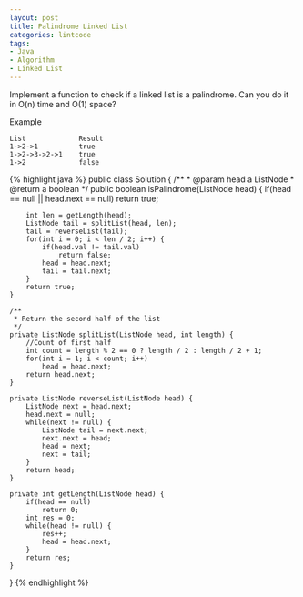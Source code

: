 ```yaml
---
layout: post
title: Palindrome Linked List
categories: lintcode
tags:
- Java
- Algorithm
- Linked List
---
```


Implement a function to check if a linked list is a palindrome. Can you do it in O(n) time and O(1) space?

Example

```
List             Result
1->2->1          true
1->2->3->2->1    true
1->2             false
```

{% highlight java %}
public class Solution {
    /**
     * @param head a ListNode
     * @return a boolean
     */
    public boolean isPalindrome(ListNode head) {
        if(head == null || head.next == null)
            return true;
            
        int len = getLength(head);
        ListNode tail = splitList(head, len);
        tail = reverseList(tail);
        for(int i = 0; i < len / 2; i++) {
            if(head.val != tail.val)
                return false;
            head = head.next;
            tail = tail.next;
        }
        return true;
    }
    
    /**
     * Return the second half of the list
     */
    private ListNode splitList(ListNode head, int length) {
        //Count of first half
        int count = length % 2 == 0 ? length / 2 : length / 2 + 1;
        for(int i = 1; i < count; i++)
            head = head.next;
        return head.next;
    }
    
    private ListNode reverseList(ListNode head) {
        ListNode next = head.next;
        head.next = null;
        while(next != null) {
            ListNode tail = next.next;
            next.next = head;
            head = next;
            next = tail;
        }
        return head;
    }
    
    private int getLength(ListNode head) {
        if(head == null)
            return 0;
        int res = 0;
        while(head != null) {
            res++;
            head = head.next;
        }
        return res;
    }
}
{% endhighlight %}